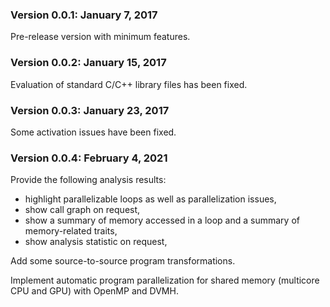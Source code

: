 ### Version 0.0.1: January 7, 2017

Pre-release version with minimum features.

### Version 0.0.2: January 15, 2017

Evaluation of standard C/C++ library files has been fixed.

### Version 0.0.3: January 23, 2017

Some activation issues have been fixed.

### Version 0.0.4: February 4, 2021

Provide the following analysis results:

- highlight parallelizable loops as well as parallelization issues,
- show call graph on request,
- show a summary of memory accessed in a loop and a summary of memory-related traits,
- show analysis statistic on request,

Add some source-to-source program transformations.

Implement automatic program parallelization for shared memory (multicore CPU and GPU) with OpenMP and DVMH.
